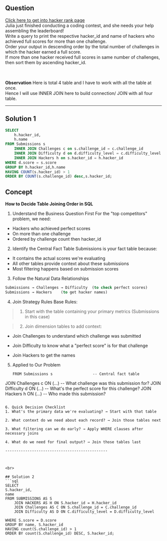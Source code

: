 
## Question


[Click here to get into hacker rank page](https://www.hackerrank.com/challenges/full-score/problem?isFullScreen=true) <br>
Julia just finished conducting a coding contest, and she needs your help assembling the leaderboard! <br>
Write a query to print the respective hacker_id and name of hackers who achieved full scores for more than one challenge. <br>
Order your output in descending order by the total number of challenges in which the hacker earned a full score.<br>
If more than one hacker received full scores in same number of challenges, then sort them by ascending hacker_id.<br>
<br>
<br>

**Observation**
Here is total 4 table and I have to work with all the table at once.<br>
Hence I will use INNER JOIN here to build connection/ JOIN with all four table.<br>

-----------
## Solution 1

```sql
SELECT 
    h.hacker_id,
    h.name 
FROM Submissions s
    INNER JOIN Challenges c on s.challenge_id = c.challenge_id
    INNER JOIN Difficulty d on d.difficulty_level = c.difficulty_level
    INNER JOIN Hackers h on s.hacker_id = h.hacker_id
WHERE d.score = s.score
GROUP BY h.hacker_id,h.name
HAVING COUNT(s.hacker_id) > 1
ORDER BY COUNT(s.challenge_id) desc,s.hacker_id;
```

## Concept
**How to Decide Table Joining Order in SQL**
1. Understand the Business Question First
   For the "top competitors" problem, we need:

* Hackers who achieved perfect scores
* On more than one challenge
* Ordered by challenge count then hacker_id

2. Identify the Central Fact Table
Submissions is your fact table because:
* It contains the actual scores we're evaluating
* All other tables provide context about these submissions
* Most filtering happens based on submission scores
  
3. Follow the Natural Data Relationships
```sql
Submissions → Challenges → Difficulty  (to check perfect scores)
Submissions → Hackers    (to get hacker names)
```
4. Join Strategy Rules
Base Rules:
> 1. Start with the table containing your primary metrics (Submissions in this case)

> 2. Join dimension tables to add context:

- Join Challenges to understand which challenge was submitted

- Join Difficulty to know what a "perfect score" is for that challenge

- Join Hackers to get the names

5. Applied to Our Problem
   ```
   FROM Submissions s                  -- Central fact table
JOIN Challenges c ON (...)          -- What challenge was this submission for?
JOIN Difficulty d ON (...)          -- What's the perfect score for this challenge?
JOIN Hackers h ON (...)             -- Who made this submission?

```

6. Quick Decision Checklist
1. What's the primary data we're evaluating? → Start with that table

2. What context do we need about each record? → Join those tables next

3. What filtering can we do early? → Apply WHERE clauses after necessary joins

4. What do we need for final output? → Join those tables last

----------------------------------------------



<br>

## Solution 2
```sql
SELECT
S.hacker_id,
name
FROM SUBMISSIONS AS S
    JOIN HACKERS AS H ON S.hacker_id = H.hacker_id
    JOIN Challenges AS C ON S.challenge_id = C.challenge_id
    JOIN Difficulty AS D ON C.difficulty_level = D.difficulty_level

WHERE S.score = D.score
GROUP BY name, S.hacker_id
HAVING count(S.challenge_id) > 1
ORDER BY count(S.challenge_id) DESC, S.hacker_id;
```

